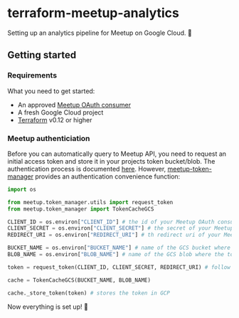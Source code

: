 # terraform-meetup-analytics

Setting up an analytics pipeline for Meetup on Google Cloud. 🥳

## Getting started

### Requirements

What you need to get started:

* An approved [Meetup OAuth consumer](https://secure.meetup.com/meetup_api/oauth_consumers/)
* A fresh Google Cloud project
* [Terraform](https://github.com/hashicorp/terraform) v0.12 or higher

### Meetup authenticiation

Before you can automatically query to Meetup API, you need to request an initial access token and store it in your projects token bucket/blob. The authentication process is documented [here](https://www.meetup.com/meetup_api/auth/#oauth2). However, [meetup-token-manager](https://github.com/janjagusch/meetup-token-manager) provides an authentication convenience function:

```python
import os

from meetup.token_manager.utils import request_token
from meetup.token_manager import TokenCacheGCS

CLIENT_ID = os.environ["CLIENT_ID"] # the id of your Meetup OAuth consumer
CLIENT_SECRET = os.environ["CLIENT_SECRET"] # the secret of your Meetup OAuth consumer
REDIRECT_URI = os.environ["REDIRECT_URI"] # th redirect uri of your Meetup OAuth consumer

BUCKET_NAME = os.environ["BUCKET_NAME"] # name of the GCS bucket where the token will be stored
BLOB_NAME = os.environ["BLOB_NAME"] # name of the GCS blob where the token will be stored

token = request_token(CLIENT_ID, CLIENT_SECRET, REDIRECT_URI) # follow the instructions

cache = TokenCacheGCS(BUCKET_NAME, BLOB_NAME)

cache._store_token(token) # stores the token in GCP
```

Now everything is set up! 🌈

